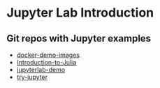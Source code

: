 # Jupyter Lab Introduction

## Git repos with Jupyter examples

- [docker-demo-images](https://github.com/jupyter/docker-demo-images.git)
- [Introduction-to-Julia](https://github.com/JuliaAcademy/Introduction-to-Julia.git)
- [jupyterlab-demo](https://github.com/jupyterlab/jupyterlab-demo.git)
- [try-jupyter](https://github.com/jupyter/try-jupyter.git)
